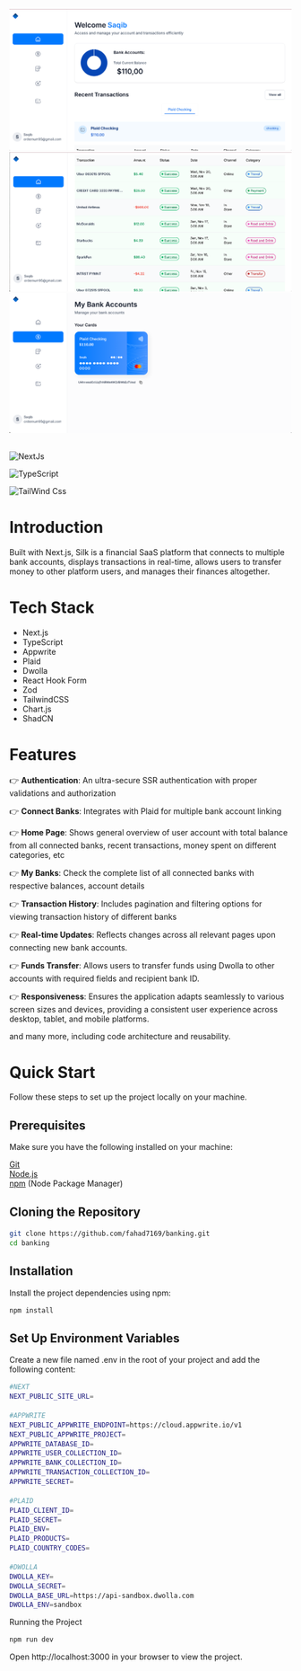 ![Silk](Images/image.png)
![Silk](Images/image2.png)
![Silk](Images/image3.png)

##

![NextJs](https://camo.githubusercontent.com/d5419d45bd40bcd99f97e53993e1b56e0542fdd4d444974c59b5b5178a451545/68747470733a2f2f696d672e736869656c64732e696f2f62616467652f2d4e6578745f4a532d626c61636b3f7374796c653d666f722d7468652d6261646765266c6f676f436f6c6f723d7768697465266c6f676f3d6e657874646f746a7326636f6c6f723d303030303030)

![TypeScript](https://camo.githubusercontent.com/4318b1b43422f3e2df0cee9da235b3680f08bddaa4f73fab85fc1c5c9f8b60fa/68747470733a2f2f696d672e736869656c64732e696f2f62616467652f2d547970655363726970742d626c61636b3f7374796c653d666f722d7468652d6261646765266c6f676f436f6c6f723d7768697465266c6f676f3d7479706573637269707426636f6c6f723d333137384336)

![TailWind Css](https://camo.githubusercontent.com/93bafe03a143d759a2983be7cd132f70a6a186233ca455f08f3f198adb3d2381/68747470733a2f2f696d672e736869656c64732e696f2f62616467652f2d5461696c77696e645f4353532d626c61636b3f7374796c653d666f722d7468652d6261646765266c6f676f436f6c6f723d7768697465266c6f676f3d7461696c77696e6463737326636f6c6f723d303642364434)



# Introduction
Built with Next.js, Silk is a financial SaaS platform that connects to multiple bank accounts, displays transactions in real-time, allows users to transfer money to other platform users, and manages their finances altogether.


# Tech Stack
* Next.js
* TypeScript
* Appwrite
* Plaid
* Dwolla
* React Hook Form
* Zod
* TailwindCSS
* Chart.js
* ShadCN

# Features
👉 **Authentication**: An ultra-secure SSR authentication with proper validations and authorization

👉 **Connect Banks**: Integrates with Plaid for multiple bank account linking

👉 **Home Page**: Shows general overview of user account with total balance from all connected banks, recent transactions, money spent on different categories, etc

👉 **My Banks**: Check the complete list of all connected banks with respective balances, account details

👉 **Transaction History**: Includes pagination and filtering options for viewing transaction history of different banks

👉 **Real-time Updates**: Reflects changes across all relevant pages upon connecting new bank accounts.

👉 **Funds Transfer**: Allows users to transfer funds using Dwolla to other accounts with required fields and recipient bank ID.

👉 **Responsiveness**: Ensures the application adapts seamlessly to various screen sizes and devices, providing a consistent user experience across desktop, tablet, and mobile platforms.

and many more, including code architecture and reusability.

# Quick Start
Follow these steps to set up the project locally on your machine.

## Prerequisites

Make sure you have the following installed on your machine:

[Git](https://git-scm.com/) <br />
[Node.js](https://nodejs.org/en) <br />
[npm](https://www.npmjs.com/) (Node Package Manager)

## Cloning the Repository
```bash
git clone https://github.com/fahad7169/banking.git 
cd banking

```
## Installation

Install the project dependencies using npm:

```bash
npm install

```
## Set Up Environment Variables

Create a new file named .env in the root of your project and add the following content:

```bash
#NEXT
NEXT_PUBLIC_SITE_URL=

#APPWRITE
NEXT_PUBLIC_APPWRITE_ENDPOINT=https://cloud.appwrite.io/v1
NEXT_PUBLIC_APPWRITE_PROJECT=
APPWRITE_DATABASE_ID=
APPWRITE_USER_COLLECTION_ID=
APPWRITE_BANK_COLLECTION_ID=
APPWRITE_TRANSACTION_COLLECTION_ID=
APPWRITE_SECRET=

#PLAID
PLAID_CLIENT_ID=
PLAID_SECRET=
PLAID_ENV=
PLAID_PRODUCTS=
PLAID_COUNTRY_CODES=

#DWOLLA
DWOLLA_KEY=
DWOLLA_SECRET=
DWOLLA_BASE_URL=https://api-sandbox.dwolla.com
DWOLLA_ENV=sandbox


```


Running the Project


```bash
npm run dev

```
Open http://localhost:3000 in your browser to view the project.

